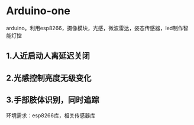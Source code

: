 # Arduino-one
arduino。利用esp8266，摄像模块，光感，微波雷达，姿态传感器，led制作智能灯控

## 1.人近启动人离延迟关闭
## 2.光感控制亮度无级变化
## 3.手部肢体识别，同时追踪

环境需求：esp8266库，相关传感器库

